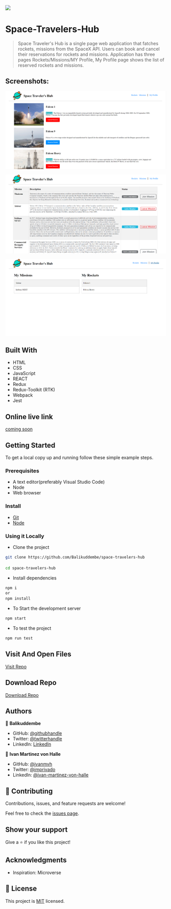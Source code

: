 ![](https://img.shields.io/badge/Balikuddembe-ivanmvh-blueviolet)

# Space-Travelers-Hub

> Space Traveler's Hub is a single page web application that fatches rockets, missions from the SpaceX API. Users can book and cancel their reservations for rockets and missions. Application has three pages Rockets/Missions/MY Profile, My Profile page shows the list of reserved rockets and missions.

## Screenshots:

![screenshot](./src/Images/Screenshot_rockets.png)

![screenshot](./src/Images/Screenshot_missions.png)

![screenshot](./src/Images/Screenshot_mymissions.png)

## Built With

- HTML
- CSS
- JavaScript
- REACT
- Redux
- Redux-Toolkit (RTK)
- Webpack
- Jest

## Online live link

[coming soon]()

## Getting Started

To get a local copy up and running follow these simple example steps.

### Prerequisites
- A text editor(preferably Visual Studio Code)
- Node
- Web browser

### Install
- [Git](https://git-scm.com/downloads)
- [Node](https://nodejs.org/en/download/)

### Using it Locally

- Clone the project

```bash 
git clone https://github.com/Balikuddembe/space-travelers-hub

cd space-travelers-hub
```

- Install dependencies

```bash
npm i 
or
npm install
```
- To Start the development server
```bash
npm start
```

- To test the project
```bash
npm run test
```

## Visit And Open Files

[Visit Repo](https://github.com/Balikuddembe/space-travelers-hub)

## Download Repo

[Download Repo](https://github.com/Balikuddembe/space-travelers-hub/archive/refs/heads/main.zip)

## Authors

👤 **Balikuddembe**

- GitHub: [@githubhandle](https://github.com/Balikuddembe)
- Twitter: [@twitterhandle](https://twitter.com/BalixEmma)
- LinkedIn: [LinkedIn](https://www.linkedin.com/in/emmanuelbalikuddembe/)

👤 **Ivan Martinez von Halle**

- GitHub: [@ivanmvh](https://github.com/ivanmvh)
- Twitter: [@imprivado](https://twitter.com/imprivado) 
- LinkedIn: [@ivan-martinez-von-halle](https://www.linkedin.com/in/ivan-martinez-von-halle/)


## 🤝 Contributing

Contributions, issues, and feature requests are welcome!

Feel free to check the [issues page](https://github.com/Balikuddembe/space-travelers-hub/issues).

## Show your support

Give a ⭐️ if you like this project!

## Acknowledgments

- Inspiration: Microverse

## 📝 License

This project is [MIT](./MIT.md) licensed.

